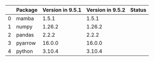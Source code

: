 <!-- markdown-link-check-disable -->

|    | Package   | Version in 9.5.1   | Version in 9.5.2   | Status   |
|---:|:----------|:-------------------|:-------------------|:---------|
|  0 | mamba     | 1.5.1              | 1.5.1              |          |
|  1 | numpy     | 1.26.2             | 1.26.2             |          |
|  2 | pandas    | 2.2.2              | 2.2.2              |          |
|  3 | pyarrow   | 16.0.0             | 16.0.0             |          |
|  4 | python    | 3.10.4             | 3.10.4             |          |